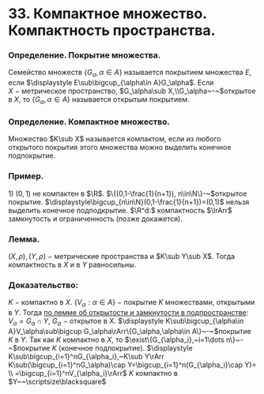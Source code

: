 # 33. Компактное множество. Компактность пространства.

### Определение. Покрытие множества.
Семейство множеств $\{G_\alpha,\alpha\in A\}$ называется покрытием множества $E$,
если $\displaystyle E\sub\bigcup_{\alpha\in A}G_\alpha$. Если $X~-~$метрическое пространство, $G_\alpha\sub X,\\G_\alpha~-~$открытое в $X$, то $\{G_\alpha,\alpha\in A\}$ называется открытым покрытием.

### Определение. Компактное множество.
Множество $K\sub X$ называется компактом, если из любого открытого покрытия этого множества можно выделить конечное подпокрытие.

### Пример.
$1)~(0,1)$ не компактен в $\R$. $\{(0,1-\frac{1}{n+1}), n\in\N\}-~$открытое покрытие.
$\displaystyle\bigcup_{n\in\N}(0,1-\frac{1}{n+1})=(0,1)$ нельзя выделить конечное подподкрытие.
$\R^d:$ компактность $\lrArr$ замкнутость и ограниченность (позже докажется).

### Лемма.
$(X,\rho),(Y,\rho)~-~$метрические пространства и $K\sub Y\sub X$.
Тогда компактность в $X$ и в $Y$ равносильны.

### Доказательство:
$K~-~$компактно в $X$.
$\{V_\alpha: \alpha\in A\}~-~$покрытие $K$ множествами, открытыми в $Y$.
Тогда [по лемме об открытости и замкнутости в подпространстве](26-03-24.md): 
$V_\alpha=G_\alpha\cap Y,~G_\alpha~-~$открытое в X.
$\displaystyle K\sub\bigcup_{\alpha\in A}V_\alpha\sub\bigcup G_\alpha\rArr\{G_\alpha,\alpha\in A\}~-~$покрытие $K$ в $Y$. 
Так как $K$ компактно в $X$, то $\exist\{G_{\alpha_i},~i=1\dots n\}~-~$покрытие $K$
(конечное подпокрытие).
$\displaystyle K\sub\bigcup_{i=1}^nG_{\alpha_i},~K\sub Y\rArr K\sub(\bigcup_{i=1}^nG_\alpha)\cap Y=\bigcup_{i=1}^n(G_{\alpha_i}\cap Y)=
\\
=\bigcup_{i=1}^nV_{\alpha_i}\rArr$  $K$ компактно в $Y~~\scriptsize\blacksquare$